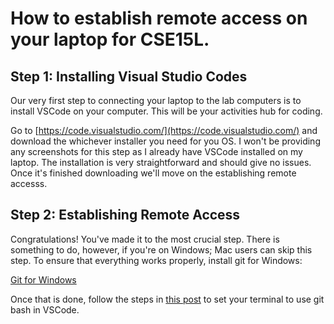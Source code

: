 # How to establish remote access on your laptop for CSE15L.
## Step 1: Installing Visual Studio Codes
Our very first step to connecting your laptop to the lab computers is to install VSCode on your computer. This will be your activities hub for coding. 

Go to [https://code.visualstudio.com/](https://code.visualstudio.com/) and download the whichever installer you need for you OS. I won't be providing any screenshots for this step as I already have VSCode installed on my laptop. The installation is very straightforward and should give no issues. Once it's finished downloading we'll move on the establishing remote accesss.

## Step 2: Establishing Remote Access
Congratulations! You've made it to the most crucial step. There is something to do, however, if you're on Windows; Mac users can skip this step. To ensure that everything works properly, install git for Windows:

[Git for Windows](https://gitforwindows.org/)

Once that is done, follow the steps in [this post](https://stackoverflow.com/a/50527994) to set your terminal to use git bash in VSCode.




